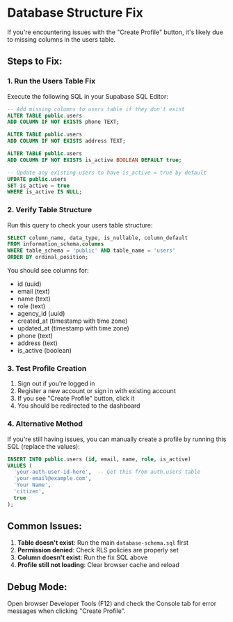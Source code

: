 # Database Structure Fix

If you're encountering issues with the "Create Profile" button, it's likely due to missing columns in the users table.

## Steps to Fix:

### 1. Run the Users Table Fix
Execute the following SQL in your Supabase SQL Editor:

```sql
-- Add missing columns to users table if they don't exist
ALTER TABLE public.users 
ADD COLUMN IF NOT EXISTS phone TEXT;

ALTER TABLE public.users 
ADD COLUMN IF NOT EXISTS address TEXT;

ALTER TABLE public.users 
ADD COLUMN IF NOT EXISTS is_active BOOLEAN DEFAULT true;

-- Update any existing users to have is_active = true by default
UPDATE public.users 
SET is_active = true 
WHERE is_active IS NULL;
```

### 2. Verify Table Structure
Run this query to check your users table structure:

```sql
SELECT column_name, data_type, is_nullable, column_default 
FROM information_schema.columns 
WHERE table_schema = 'public' AND table_name = 'users'
ORDER BY ordinal_position;
```

You should see columns for:
- id (uuid)
- email (text)
- name (text)
- role (text)
- agency_id (uuid)
- created_at (timestamp with time zone)
- updated_at (timestamp with time zone)
- phone (text)
- address (text)
- is_active (boolean)

### 3. Test Profile Creation
1. Sign out if you're logged in
2. Register a new account or sign in with existing account
3. If you see "Create Profile" button, click it
4. You should be redirected to the dashboard

### 4. Alternative Method
If you're still having issues, you can manually create a profile by running this SQL (replace the values):

```sql
INSERT INTO public.users (id, email, name, role, is_active)
VALUES (
  'your-auth-user-id-here',  -- Get this from auth.users table
  'your-email@example.com',
  'Your Name',
  'citizen',
  true
);
```

## Common Issues:

1. **Table doesn't exist**: Run the main `database-schema.sql` first
2. **Permission denied**: Check RLS policies are properly set
3. **Column doesn't exist**: Run the fix SQL above
4. **Profile still not loading**: Clear browser cache and reload

## Debug Mode:
Open browser Developer Tools (F12) and check the Console tab for error messages when clicking "Create Profile".
